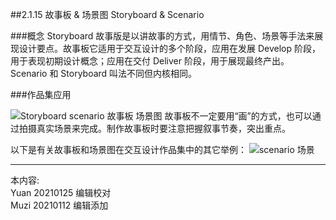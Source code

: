 ##2.1.15 故事板 & 场景图 Storyboard & Scenario

###概念
Storyboard 故事版是以讲故事的方式，用情节、角色、场景等手法来展现设计要点。故事板它适用于交互设计的多个阶段，应用在发展 Develop 阶段，用于表现初期设计概念；应用在交付 Deliver 阶段，用于展现最终产出。
Scenario 和 Storyboard 叫法不同但内核相同。


###作品集应用

![Storyboard  scenario 故事板 场景图](http://kitpic.makebi.net/2021/ixd_30.jpg)
故事板不一定要用“画”的方式，也可以通过拍摄真实场景来完成。制作故事板时要注意把握叙事节奏，突出重点。

以下是有关故事板和场景图在交互设计作品集中的其它举例：
![scenario 场景](http://kitpic.makebi.net/2021/ixd_31.jpg)





---
本内容:    
Yuan 20210125 编辑校对  
Muzi 20210112 编辑添加
